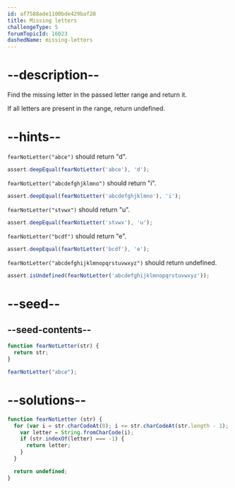 ```yaml
---
id: af7588ade1100bde429baf20
title: Missing letters
challengeType: 5
forumTopicId: 16023
dashedName: missing-letters
---
```


# --description--

Find the missing letter in the passed letter range and return it.

If all letters are present in the range, return undefined.

# --hints--

`fearNotLetter("abce")` should return "d".

```js
assert.deepEqual(fearNotLetter('abce'), 'd');
```

`fearNotLetter("abcdefghjklmno")` should return "i".

```js
assert.deepEqual(fearNotLetter('abcdefghjklmno'), 'i');
```

`fearNotLetter("stvwx")` should return "u".

```js
assert.deepEqual(fearNotLetter('stvwx'), 'u');
```

`fearNotLetter("bcdf")` should return "e".

```js
assert.deepEqual(fearNotLetter('bcdf'), 'e');
```

`fearNotLetter("abcdefghijklmnopqrstuvwxyz")` should return undefined.

```js
assert.isUndefined(fearNotLetter('abcdefghijklmnopqrstuvwxyz'));
```

# --seed--

## --seed-contents--

```js
function fearNotLetter(str) {
  return str;
}

fearNotLetter("abce");
```

# --solutions--

```js
function fearNotLetter (str) {
  for (var i = str.charCodeAt(0); i <= str.charCodeAt(str.length - 1); i++) {
    var letter = String.fromCharCode(i);
    if (str.indexOf(letter) === -1) {
      return letter;
    }
  }

  return undefined;
}
```
